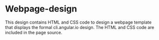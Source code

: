 # Webpage-design
This design contains HTML and CSS code to design a webpage template that displays the formal cli.angular.io design.
The HTML and CSS code are included in the page source.
